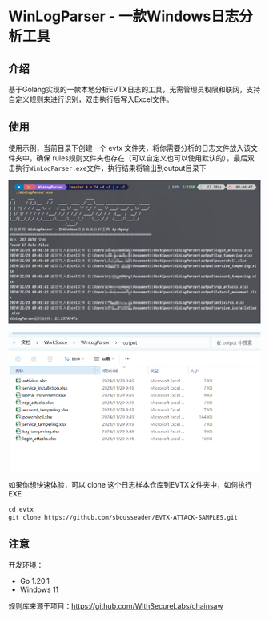 # WinLogParser - 一款Windows日志分析工具

## 介绍

基于Golang实现的一款本地分析EVTX日志的工具，无需管理员权限和联网，支持自定义规则来进行识别，双击执行后写入Excel文件。

## 



## 使用

使用示例，当前目录下创建一个 evtx 文件夹，将你需要分析的日志文件放入该文件夹中，确保 rules规则文件夹也存在（可以自定义也可以使用默认的），最后双击执行`WinLogParser.exe`文件，执行结果将输出到output目录下

![image-20241129094959093](assets/image-20241129094959093.png)

![image-20241129095013469](assets/image-20241129095013469.png)

如果你想快速体验，可以 clone 这个日志样本仓库到EVTX文件夹中，如何执行EXE

```
cd evtx
git clone https://github.com/sbousseaden/EVTX-ATTACK-SAMPLES.git
```



## 注意

开发环境：

- Go 1.20.1
- Windows 11

规则库来源于项目：https://github.com/WithSecureLabs/chainsaw 
